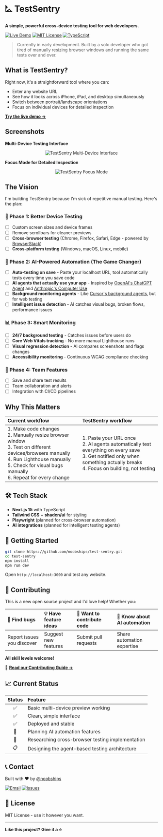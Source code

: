 # ⛡ TestSentry

<div align="left">

**A simple, powerful cross-device testing tool for web developers.**

[![Live Demo](https://img.shields.io/badge/🚀%20Try%20Live-testsentry.devstool.dev-brightgreen)](https://testsentry.devstool.dev/)
[![MIT License](https://img.shields.io/badge/License-MIT-blue)](LICENSE)
[![TypeScript](https://img.shields.io/badge/TypeScript-007ACC?logo=typescript&logoColor=white)](https://www.typescriptlang.org/)

</div>

> Currently in early development. Built by a solo developer who got tired of manually resizing browser windows and running the same tests over and over.

## What is TestSentry?

Right now, it's a straightforward tool where you can:
- Enter any website URL 
- See how it looks across iPhone, iPad, and desktop simultaneously
- Switch between portrait/landscape orientations
- Focus on individual devices for detailed inspection

**[Try the live demo →](https://testsentry.devstool.dev/)**

## Screenshots

**Multi-Device Testing Interface**
<div align="center">

![TestSentry Multi-Device Interface](https://rss7lu1con.ufs.sh/f/WPpLHLZ4aXfphJsSqZlIlz8GQ1qkojRbuWKMxasrYF6dvZHt)

</div>

**Focus Mode for Detailed Inspection**
<div align="center">

![TestSentry Focus Mode](https://rss7lu1con.ufs.sh/f/WPpLHLZ4aXfpodkJd8v9OZsLkqiAU0rvbDGdF28anKQyTIJx)

</div>

## The Vision

I'm building TestSentry because I'm sick of repetitive manual testing. Here's the plan:

### 🎯 Phase 1: Better Device Testing
- [ ] Custom screen sizes and device frames
- [ ] Remove scrollbars for cleaner previews
- [ ] **Cross-browser testing** (Chrome, Firefox, Safari, Edge - powered by [BrowserStack](https://www.browserstack.com/))
- [ ] **Cross-platform testing** (Windows, macOS, Linux, mobile)

### 🤖 Phase 2: AI-Powered Automation (The Game Changer)
- [ ] **Auto-testing on save** - Paste your localhost URL, tool automatically tests every time you save code
- [ ] **AI agents that actually use your app** - Inspired by [OpenAI's ChatGPT Agent](https://openai.com/index/introducing-chatgpt-agent/) and [Anthropic's Computer Use](https://www.anthropic.com/news/3-5-models-and-computer-use)
- [ ] **Background monitoring agents** - Like [Cursor's background agents](https://docs.cursor.com/en/background-agent), but for web testing
- [ ] **Intelligent issue detection** - AI catches visual bugs, broken flows, performance issues

### 📊 Phase 3: Smart Monitoring
- [ ] **24/7 background testing** - Catches issues before users do
- [ ] **Core Web Vitals tracking** - No more manual Lighthouse runs
- [ ] **Visual regression detection** - AI compares screenshots and flags changes
- [ ] **Accessibility monitoring** - Continuous WCAG compliance checking

### 👥 Phase 4: Team Features
- [ ] Save and share test results
- [ ] Team collaboration and alerts
- [ ] Integration with CI/CD pipelines

## Why This Matters

| Current workflow | TestSentry workflow |
|:---|:---|
| 1. Make code changes<br>2. Manually resize browser window<br>3. Test on different devices/browsers manually<br>4. Run Lighthouse manually<br>5. Check for visual bugs manually<br>6. Repeat for every change | 1. Paste your URL once<br>2. AI agents automatically test everything on every save<br>3. Get notified only when something actually breaks<br>4. Focus on building, not testing |

## 🛠️ Tech Stack

- **Next.js 15** with TypeScript
- **Tailwind CSS** + **shadcn/ui** for styling
- **Playwright** (planned for cross-browser automation)
- **AI integrations** (planned for intelligent testing agents)

## 🚀 Getting Started

```bash
git clone https://github.com/noobships/test-sentry.git
cd test-sentry
npm install
npm run dev
```

Open `http://localhost:3000` and test any website.

## 🤝 Contributing

This is a new open source project and I'd love help! Whether you:

| 🐛 Find bugs | 💡 Have feature ideas | 🔧 Want to contribute code | 🤖 Know about AI automation |
|:---|:---|:---|:---|
| Report issues you discover | Suggest new features | Submit pull requests | Share automation expertise |

**All skill levels welcome!** 

📖 **[Read our Contributing Guide →](CONTRIBUTING.md)**

## 📈 Current Status

| Status | Feature |
|:---:|:---|
| ✅ | Basic multi-device preview working |
| ✅ | Clean, simple interface |
| ✅ | Deployed and stable |
| 🚧 | Planning AI automation features |
| 🚧 | Researching cross-browser testing implementation |
| 📋 | Designing the agent-based testing architecture |

## 📞 Contact

Built with ❤️ by [@noobships](https://github.com/noobships) 

[![Email](https://img.shields.io/badge/Email-creativecoder.crco%40gmail.com-red?style=for-the-badge&logo=gmail)](mailto:creativecoder.crco@gmail.com)
[![Issues](https://img.shields.io/badge/Feedback-Open%20an%20Issue-blue?style=for-the-badge&logo=github)](https://github.com/noobships/test-sentry/issues)

## 📄 License

MIT License - use it however you want.

---

**Like this project? Give it a ⭐**
